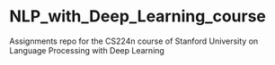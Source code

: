 # NLP_with_Deep_Learning_course
Assignments repo for the CS224n course of Stanford University on Language Processing with Deep Learning
